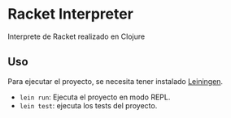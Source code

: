 # Racket Interpreter

Interprete de Racket realizado en Clojure

## Uso

Para ejecutar el proyecto, se necesita tener instalado [Leiningen](https://leiningen.org/).

- `lein run`: Ejecuta el proyecto en modo REPL.
- `lein test`: ejecuta los tests del proyecto.

